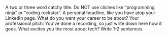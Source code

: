 

A two or three word catchy title. Do NOT use cliches like “programming ninja” or “coding rockstar”.
A personal headline, like you have atop your LinkedIn page. What do you want your career to be about?
Your professional pitch: You’ve done a recording, so just write down here how it goes.
What excites you the most about tech? Write 1-2 sentences.

